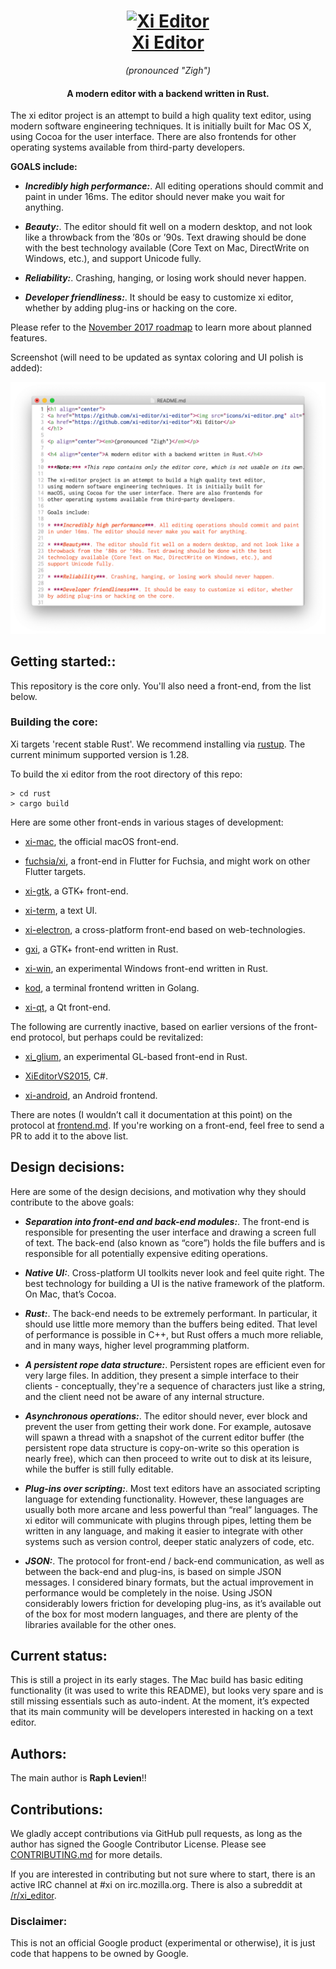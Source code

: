 <h1 align="center">
  <a href="https://github.com/google/xi-editor"><img src="icons/xi-editor.png" alt="Xi Editor" width="256" height="256"/></a><br>
  <a href="https://github.com/google/xi-editor">Xi Editor</a>
</h1>

<p align="center"><em>(pronounced "Zigh")</em></p>

<h4 align="center">A modern editor with a backend written in Rust.</h4>

The xi editor project is an attempt to build a high quality text editor,
using modern software engineering techniques. It is initially built for
Mac OS X, using Cocoa for the user interface. There are also frontends for
other operating systems available from third-party developers.

**GOALS include:**

* ***Incredibly high performance:***. All editing operations should commit and paint
  in under 16ms. The editor should never make you wait for anything.

* ***Beauty:***. The editor should fit well on a modern desktop, and not look like a
  throwback from the ’80s or ’90s. Text drawing should be done with the best
  technology available (Core Text on Mac, DirectWrite on Windows, etc.), and
  support Unicode fully.

* ***Reliability:***. Crashing, hanging, or losing work should never happen.

* ***Developer friendliness:***. It should be easy to customize xi editor, whether
  by adding plug-ins or hacking on the core.

Please refer to the [November 2017 roadmap](https://github.com/google/xi-editor/issues/437)
to learn more about planned features.

Screenshot (will need to be updated as syntax coloring and UI polish is added):

![xi screenshot](/docs/docs/img/xi-mac-screenshot.png?raw=true)

## Getting started::

This repository is the core only. You'll also need a front-end, from the list
below.

### Building the core:

Xi targets 'recent stable Rust'. We recommend installing via [rustup](https://www.rustup.rs).
The current minimum supported version is 1.28.

To build the xi editor from the root directory of this repo:

```
> cd rust
> cargo build
```

Here are some other front-ends in various stages of development:

* [xi-mac](https://github.com/google/xi-mac), the official macOS front-end.

* [fuchsia/xi](https://fuchsia.googlesource.com/topaz/+/master/bin/xi/), a front-end in Flutter for Fuchsia,
and might work on other Flutter targets.

* [xi-gtk](https://github.com/eyelash/xi-gtk), a GTK+ front-end.

* [xi-term](https://github.com/xi-frontend/xi-term), a text UI.

* [xi-electron](https://github.com/acheronfail/xi-electron), a cross-platform front-end based on web-technologies.

* [gxi](https://github.com/bvinc/gxi), a GTK+ front-end written in Rust.

* [xi-win](https://github.com/google/xi-win), an experimental Windows front-end written in Rust.

* [kod](https://github.com/linde12/kod), a terminal frontend written in Golang.

* [xi-qt](https://github.com/sw5cc/xi-qt), a Qt front-end.

The following are currently inactive, based on earlier versions of the front-end
protocol, but perhaps could be revitalized:

* [xi_glium](https://github.com/potocpav/xi_glium), an
experimental GL-based front-end in Rust.

* [XiEditorVS2015](https://github.com/Sineaggi/XiEditorVS2015), C#.

* [xi-android](https://github.com/adrientetar/xi-android), an Android frontend.

There are notes (I wouldn’t call it
documentation at this point) on the protocol at
[frontend.md](https://xi-editor.github.io/xi-editor/docs/frontend-protocol.html). If you're working on a front-end, feel free to
send a PR to add it to the above list.

## Design decisions:

Here are some of the design decisions, and motivation why they should
contribute to the above goals:

* ***Separation into front-end and back-end modules:***. The front-end is responsible for presenting the user interface and
  drawing a screen full of text. The back-end (also known as “core”) holds the file buffers and is
  responsible for all potentially expensive editing operations.

* ***Native UI:***. Cross-platform UI toolkits never look and feel quite right. The
  best technology for building a UI is the native framework of the platform.
  On Mac, that’s Cocoa.

* ***Rust:***. The back-end needs to be extremely performant. In particular, it
  should use little more memory than the buffers being edited. That level of
  performance is possible in C++, but Rust offers a much more reliable, and
  in many ways, higher level programming platform.

* ***A persistent rope data structure:***. Persistent ropes are efficient even for
  very large files. In addition, they present a simple interface to their
  clients - conceptually, they're a sequence of characters just like a string,
  and the client need not be aware of any internal structure.

* ***Asynchronous operations:***. The editor should never, ever block and prevent the
  user from getting their work done. For example, autosave will spawn a
  thread with a snapshot of the current editor buffer (the persistent rope
  data structure is copy-on-write so this operation is nearly free), which can
  then proceed to write out to disk at its leisure, while the buffer is still
  fully editable.

* ***Plug-ins over scripting:***. Most text editors have an associated scripting
  language for extending functionality. However, these languages are usually
  both more arcane and less powerful than “real” languages. The xi editor will
  communicate with plugins through pipes, letting them be written in any
  language, and making it easier to integrate with other systems such as
  version control, deeper static analyzers of code, etc.

* ***JSON:***. The protocol for front-end / back-end communication, as well as
  between the back-end and plug-ins, is based on simple JSON messages. I
  considered binary formats, but the actual improvement in performance would
  be completely in the noise. Using JSON considerably lowers friction for
  developing plug-ins, as it’s available out of the box for most modern
  languages, and there are plenty of the libraries available for the other
  ones.

## Current status:

This is still a project in its early stages. The Mac build has basic editing
functionality (it was used to write this README), but looks very spare and
is still missing essentials such as auto-indent. At the moment, it’s expected
that its main community will be developers interested in hacking on a text
editor.

## Authors:

The main author is **Raph Levien**!!

## Contributions:

We gladly accept contributions via GitHub pull requests, as long as the author
has signed the Google Contributor License. Please see
[CONTRIBUTING.md](CONTRIBUTING.md) for more details.

If you are interested in contributing but not sure where to start, there is
an active IRC channel at #xi on irc.mozilla.org. There is also a subreddit at
[/r/xi_editor](https://www.reddit.com/r/xi_editor/).

### Disclaimer:

This is not an official Google product (experimental or otherwise), it
is just code that happens to be owned by Google.
